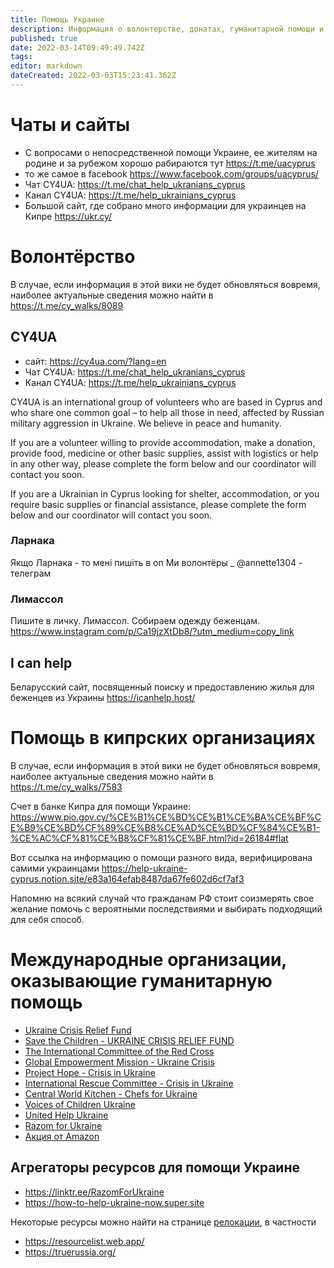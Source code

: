 ```yaml
---
title: Помощь Украине
description: Информация о волонтерстве, донатах, гуманитарной помощи и т.п.
published: true
date: 2022-03-14T09:49:49.742Z
tags: 
editor: markdown
dateCreated: 2022-03-03T15:23:41.362Z
---
```


# Чаты и сайты
* С вопросами о непосредственной помощи Украине, ее жителям на родине и за рубежом хорошо рабираются тут https://t.me/uacyprus
* то же самое в facebook https://www.facebook.com/groups/uacyprus/
* Чат CY4UA: https://t.me/chat_help_ukranians_cyprus
* Канал CY4UA: https://t.me/help_ukrainians_cyprus
* Большой сайт, где собрано много информации для украинцев на Кипре https://ukr.cy/

# Волонтёрство

В случае, если информация в этой вики не будет обновляться вовремя, наиболее актуальные сведения можно найти в https://t.me/cy_walks/8089

## CY4UA
* сайт: https://cy4ua.com/?lang=en
* Чат CY4UA: https://t.me/chat_help_ukranians_cyprus
* Канал CY4UA: https://t.me/help_ukrainians_cyprus

CY4UA is an international group of volunteers who are based in Cyprus and who share one common goal – to help all those in need, affected by Russian military aggression in Ukraine. We believe in peace and humanity.

If you are a volunteer willing to provide accommodation, make a donation, provide food, medicine or other basic supplies, assist with logistics or help in any other way, please complete the form below and our coordinator will contact you soon. 

If you are a Ukrainian in Cyprus looking for shelter, accommodation, or you require basic supplies or financial assistance, please complete the form below and our coordinator will contact you soon.

### Ларнака
Якщо Ларнака - то мені пишіть в оп
Ми волонтёры  _ @annette1304 - телеграм

### Лимассол
Пишите в личку. Лимассол. Собираем одежду беженцам.
https://www.instagram.com/p/Ca19jzXtDb8/?utm_medium=copy_link

## I can help
Беларусский сайт, посвященный поиску и предоставлению жилья для беженцев из Украины https://icanhelp.host/

# Помощь в кипрских организациях

В случае, если информация в этой вики не будет обновляться вовремя, наиболее актуальные сведения можно найти в https://t.me/cy_walks/7583

Счет в банке Кипра для помощи Украине:
https://www.pio.gov.cy/%CE%B1%CE%BD%CE%B1%CE%BA%CE%BF%CE%B9%CE%BD%CF%89%CE%B8%CE%AD%CE%BD%CF%84%CE%B1-%CE%AC%CF%81%CE%B8%CF%81%CE%BF.html?id=26184#flat

Вот ссылка на информацию о помощи разного вида, верифицирована самими украинцами
https://help-ukraine-cyprus.notion.site/e83a164efab8487da67fe602d6cf7af3

Напомню на всякий случай что гражданам РФ стоит соизмерять свое желание помочь с вероятными последствиями и выбирать подходящий для себя способ.

# Международные организации, оказывающие гуманитарную помощь

* [Ukraine Crisis Relief Fund](https://www.globalgiving.org/projects/ukraine-crisis-relief-fund/)
* [Save the Children - UKRAINE CRISIS RELIEF FUND](https://support.savethechildren.org/site/Donation2)
* [The International Committee of the Red Cross](https://www.icrc.org/en/donate/ukraine)
* [Global Empowerment Mission - Ukraine Crisis](https://www.globalempowermentmission.org/mission/ukraine-crisis/)
* [Project Hope - Crisis in Ukraine](https://secure.projecthope.org/)
* [International Rescue Committee - Crisis in Ukraine](https://help.rescue.org/donate/ukraine-acq)
* [Central World Kitchen - Chefs for Ukraine](https://wck.org/relief/activation-chefs-for-ukraine)
* [Voices of Children Ukraine](https://voices.org.ua/en/)
* [United Help Ukraine](https://unitedhelpukraine.org)
* [Razom for Ukraine](https://razomforukraine.org)
* [Акция от Amazon](https://www.amazon.com/hz/wishlist/ls/2CO6LORBAFG3Q?ref_=wl_share)

## Агрегаторы ресурсов для помощи Украине

* https://linktr.ee/RazomForUkraine
* https://how-to-help-ukraine-now.super.site

Некоторые ресурсы можно найти на странице [релокации](help_russia/relocation), в частности 
* https://resourcelist.web.app/
* https://truerussia.org/